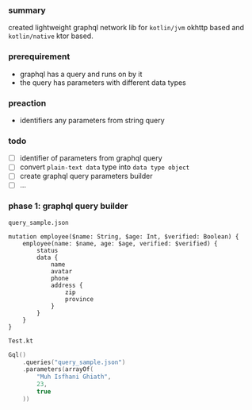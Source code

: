 ### summary
created lightweight graphql network lib for `kotlin/jvm` okhttp based and `kotlin/native` ktor based.

### prerequirement
- graphql has a query and runs on by it
- the query has parameters with different data types

### preaction
- identifiers any parameters from string query

### todo
- [ ] identifier of parameters from graphql query
- [ ] convert `plain-text data` type into `data type object`
- [ ] create graphql query parameters builder
- [ ] ...

### phase 1: graphql query builder
`query_sample.json`
```
mutation employee($name: String, $age: Int, $verified: Boolean) {
    employee(name: $name, age: $age, verified: $verified) {
        status
        data {
            name
            avatar
            phone
            address {
                zip
                province
            }
        }
    }
}
```
`Test.kt`
```kt
Gql()
    .queries("query_sample.json")
    .parameters(arrayOf(
        "Muh Isfhani Ghiath",
        23,
        true
    ))
```